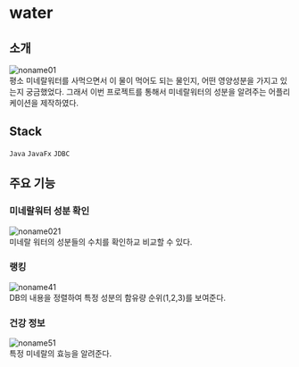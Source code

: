 # water
## 소개

![noname01](https://user-images.githubusercontent.com/15073430/161209728-17e07d9e-eb80-4958-b689-cd804608040b.png)  
평소 미네랄워터를 사먹으면서 이 물이 먹어도 되는 물인지, 어떤 영양성분을 가지고 있는지 궁금했었다. 
그래서 이번 프로젝트를 통해서 미네랄워터의 성분을 알려주는 어플리케이션을 제작하였다.

## **Stack**

`Java` `JavaFx` `JDBC`

## 주요 기능
### 미네랄워터 성분 확인
![noname021](https://user-images.githubusercontent.com/15073430/161209997-a2ca0bd9-688d-4927-976d-acf6bcdf395d.png)  
미네랄 워터의 성분들의 수치를 확인하교 비교할 수 있다.  
### 랭킹
![noname41](https://user-images.githubusercontent.com/15073430/161210007-2905c4c2-c3eb-4eff-8578-72de59ef699f.png)  
DB의 내용을 정렬하여 특정 성분의 함유량 순위(1,2,3)를 보여준다.  
### 건강 정보
![noname51](https://user-images.githubusercontent.com/15073430/161210010-72a077d6-0177-4e54-91fc-53a50529b6d1.png)  
특정 미네랄의 효능을 알려준다.

